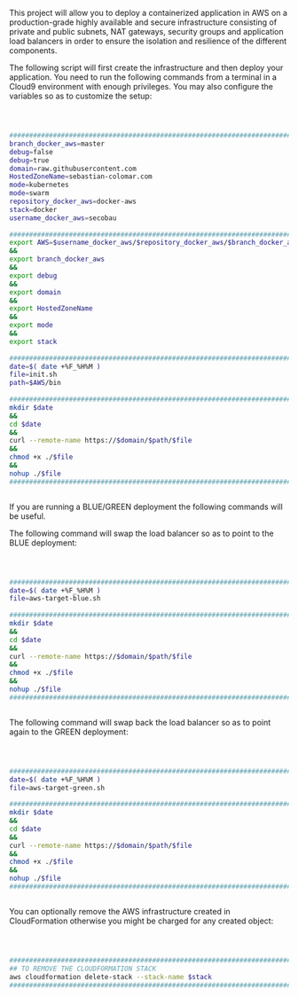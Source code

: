 This project will allow you to deploy a containerized application in AWS on a production-grade highly available and secure infrastructure consisting of private and public subnets, NAT gateways, security groups and application load balancers in order to ensure the isolation and resilience of the different components.


The following script will first create the infrastructure and then deploy your application. You need to run the following commands from a terminal in a Cloud9 environment with enough privileges.
You may also configure the variables so as to customize the setup:


```BASH



#########################################################################
branch_docker_aws=master                                                \
debug=false                                                             \
debug=true                                                              \
domain=raw.githubusercontent.com                                        \
HostedZoneName=sebastian-colomar.com                                    \
mode=kubernetes                                                         \
mode=swarm                                                              \
repository_docker_aws=docker-aws                                        \
stack=docker                                                            \
username_docker_aws=secobau                                             \
                                                                        ;
#########################################################################
export AWS=$username_docker_aws/$repository_docker_aws/$branch_docker_aws \
&&                                                                      \
export branch_docker_aws                                                \
&&                                                                      \
export debug                                                            \
&&                                                                      \
export domain                                                           \
&&                                                                      \
export HostedZoneName                                                   \
&&                                                                      \
export mode                                                             \
&&                                                                      \
export stack                                                            \
                                                                        ;
#########################################################################
date=$( date +%F_%H%M )                                                 \
file=init.sh                                                            \
path=$AWS/bin                                                           \
                                                                        ;
#########################################################################
mkdir $date                                                             \
&&                                                                      \
cd $date                                                                \
&&                                                                      \
curl --remote-name https://$domain/$path/$file                          \
&&                                                                      \
chmod +x ./$file                                                        \
&&                                                                      \
nohup ./$file                                                           &
#########################################################################



```


If you are running a BLUE/GREEN deployment the following commands will be useful.


The following command will swap the load balancer so as to point to the BLUE deployment:
```BASH



#########################################################################
date=$( date +%F_%H%M )                                                 \
file=aws-target-blue.sh                                                 \
                                                                        ;
#########################################################################
mkdir $date                                                             \
&&                                                                      \
cd $date                                                                \
&&                                                                      \
curl --remote-name https://$domain/$path/$file                          \
&&                                                                      \
chmod +x ./$file                                                        \
&&                                                                      \
nohup ./$file                                                           &
#########################################################################



```


The following command will swap back the load balancer so as to point again to the GREEN deployment:


```BASH



#########################################################################
date=$( date +%F_%H%M )                                                 \
file=aws-target-green.sh                                                \
                                                                        ;
#########################################################################
mkdir $date                                                             \
&&                                                                      \
cd $date                                                                \
&&                                                                      \
curl --remote-name https://$domain/$path/$file                          \
&&                                                                      \
chmod +x ./$file                                                        \
&&                                                                      \
nohup ./$file                                                           &
#########################################################################



```


You can optionally remove the AWS infrastructure created in CloudFormation otherwise you might be charged for any created object:


```BASH



#########################################################################
## TO REMOVE THE CLOUDFORMATION STACK                                   #
aws cloudformation delete-stack --stack-name $stack                     ;
#########################################################################



```




